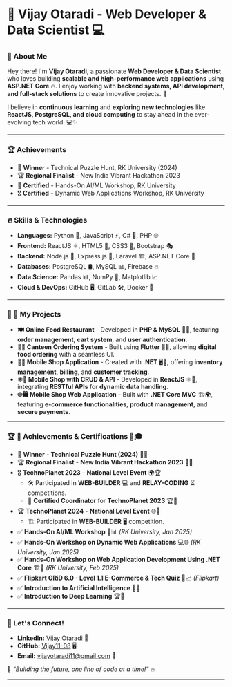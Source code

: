 # 🚀 Vijay Otaradi - Web Developer & Data Scientist 💻

### 👋 About Me  
Hey there! I'm **Vijay Otaradi**, a passionate **Web Developer & Data Scientist** who loves building **scalable and high-performance web applications** using **ASP.NET Core** 🔥. I enjoy working with **backend systems, API development, and full-stack solutions** to create innovative projects. 🚀  

I believe in **continuous learning** and **exploring new technologies** like **ReactJS, PostgreSQL, and cloud computing** to stay ahead in the ever-evolving tech world. 💻✨  

---

### 🏆 Achievements
- 🏅 **Winner** - Technical Puzzle Hunt, RK University (2024)
- 🏆 **Regional Finalist** - New India Vibrant Hackathon 2023
- 🏅 **Certified** - Hands-On AI/ML Workshop, RK University
- 🎖️ **Certified** - Dynamic Web Applications Workshop, RK University

---

### 🔥 Skills & Technologies
- **Languages:** Python 🐍, JavaScript ⚡, C# 🔵, PHP 🌐
- **Frontend:** ReactJS ⚛️, HTML5 📄, CSS3 🎨, Bootstrap 🎭
- **Backend:** Node.js 🚀, Express.js 🎯, Laravel 🏗️, ASP.NET Core 🔧
- **Databases:** PostgreSQL 🛢️, MySQL 📊, Firebase 🔥
- **Data Science:** Pandas 📊, NumPy 🔢, Matplotlib 📈
- **Cloud & DevOps:** GitHub 🖥️, GitLab 🛠️, Docker 🐳

---

### 💼 🚀 My Projects  

- **🍽️ Online Food Restaurant** - Developed in **PHP & MySQL** 🍕🍔, featuring **order management**, **cart system**, and **user authentication**.  
- **🏪📱 Canteen Ordering System** - Built using **Flutter** 📱🥪, allowing **digital food ordering** with a seamless UI.  
- **📱🛒 Mobile Shop Application** - Created with **.NET** 🖥️📱, offering **inventory management**, **billing**, and **customer tracking**.  
- **⚛️🔄 Mobile Shop with CRUD & API** - Developed in **ReactJS** ⚛️🔗, integrating **RESTful APIs** for **dynamic data handling**.  
- **🌐🛍️ Mobile Shop Web Application** - Built with **.NET Core MVC** 🏗️🌍, featuring **e-commerce functionalities**, **product management**, and **secure payments**.  

---

### 🏆 🚀 Achievements & Certifications 🏅🎓

- 🏅 **Winner** - **Technical Puzzle Hunt (2024)** 🧩🎯  
- 🏆 **Regional Finalist** - **New India Vibrant Hackathon 2023** 🚀💡  
- 🎖️ **TechnoPlanet 2023** - **National Level Event** 🌍🏆  
  - 🛠️ Participated in **WEB-BUILDER** 💻 and **RELAY-CODING** ⏳ competitions.  
  - 🏅 **Certified Coordinator** for **TechnoPlanet 2023** 🏆📜  
- 🏆 **TechnoPlanet 2024** - **National Level Event** 🌐🏅  
  - 🏗️ Participated in **WEB-BUILDER** 🖥️ competition.   
- ✅ **Hands-On AI/ML Workshop** 🤖📊 *(RK University, Jan 2025)*  
- ✅ **Hands-On Workshop on Dynamic Web Applications** 💻🌐 *(RK University, Jan 2025)*  
- ✅ **Hands-On Workshop on Web Application Development Using .NET Core** 🏗️🔧 *(RK University, Feb 2025)*  
- ✅ **Flipkart GRiD 6.0 - Level 1.1 E-Commerce & Tech Quiz** 🛒📈 *(Flipkart)*  
- ✅ **Introduction to Artificial Intelligence** 🧠🤖  
- ✅ **Introduction to Deep Learning** 🏆📡  

---

### 📢 Let's Connect!
- **LinkedIn:** [Vijay Otaradi](https://linkedin.com/in/vijay-otaradi-678427266) 🔗
- **GitHub:** [Vijay11-08](https://github.com/Vijay11-08) 🖥️
- **Email:** vijayotaradi11@gmail.com 📧

🚀 _"Building the future, one line of code at a time!"_ 🔥


---
